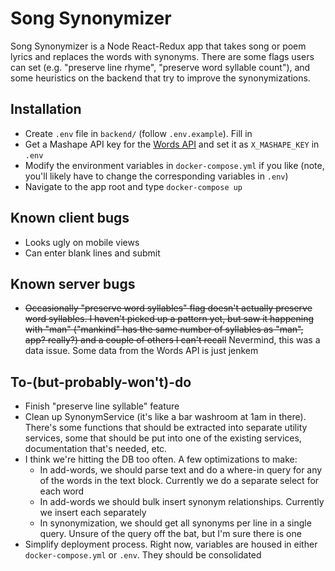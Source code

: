 # Song Synonymizer

Song Synonymizer is a Node React-Redux app that takes song or poem lyrics and replaces the words with synonyms. There are some flags users can set (e.g. "preserve line rhyme", "preserve word syllable count"), and some heuristics on the backend that try to improve the synonymizations.


## Installation

- Create `.env` file in `backend/` (follow `.env.example`). Fill in
- Get a Mashape API key for the [Words API](https://www.wordsapi.com) and set it as `X_MASHAPE_KEY` in `.env`
- Modify the environment variables in `docker-compose.yml` if you like (note, you'll likely have to change the corresponding variables in `.env`)
- Navigate to the app root and type `docker-compose up`


## Known client bugs

- Looks ugly on mobile views
- Can enter blank lines and submit

## Known server bugs

- ~~Occasionally "preserve word syllables" flag doesn't actually preserve word syllables. I haven't picked up a pattern yet, but saw it happening with "man" ("mankind" has the same number of syllables as "man", app? really?) and a couple of others I can't recall~~ Nevermind, this was a data issue. Some data from the Words API is just jenkem

## To-(but-probably-won't)-do

- Finish "preserve line syllable" feature
- Clean up SynonymService (it's like a bar washroom at 1am in there). There's some functions that should be extracted into separate utility services, some that should be put into one of the existing services, documentation that's needed, etc.
- I think we're hitting the DB too often. A few optimizations to make:
    - In add-words, we should parse text and do a where-in query for any of the words in the text block. Currently we do a separate select for each word
    - In add-words we should bulk insert synonym relationships. Currently we insert each separately
    - In synonymization, we should get all synonyms per line in a single query. Unsure of the query off the bat, but I'm sure there is one
- Simplify deployment process. Right now, variables are housed in either `docker-compose.yml` or `.env`. They should be consolidated